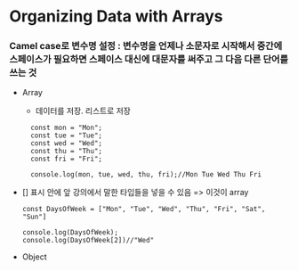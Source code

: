 # Organizing Data with Arrays

### Camel case로 변수명 설정 : 변수명을 언제나 소문자로 시작해서 중간에 스페이스가 필요하면 스페이스 대신에 대문자를 써주고 그 다음 다른 단어를 쓰는 것

- Array

  - 데이터를 저장. 리스트로 저장

  ```
    const mon = "Mon";
    const tue = "Tue";
    const wed = "Wed";
    const thu = "Thu";
    const fri = "Fri";

    console.log(mon, tue, wed, thu, fri);//Mon Tue Wed Thu Fri
  ```

- [] 표시 안에 앞 강의에서 말한 타입들을 넣을 수 있음 => 이것이 array

  ```
  const DaysOfWeek = ["Mon", "Tue", "Wed", "Thu", "Fri", "Sat", "Sun"]

  console.log(DaysOfWeek);
  console.log(DaysOfWeek[2])//"Wed"
  ```

- Object
